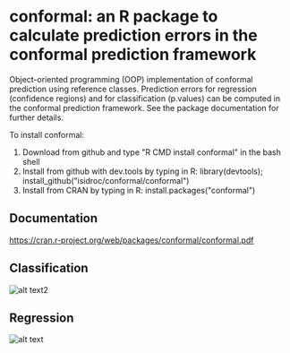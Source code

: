 conformal: an R package to calculate prediction errors in the conformal prediction framework
=====

Object-oriented programming (OOP) implementation
of conformal prediction using reference classes.
Prediction errors for regression (confidence regions)
and for classification (p.values)
can be computed in the conformal prediction framework.
See the package documentation for further details.

To install conformal:

1. Download from github and type "R CMD install conformal" in the bash shell
2. Install from github with dev.tools by typing in R: library(devtools); install_github("isidroc/conformal/conformal")
3. Install from CRAN by typing in R: install.packages("conformal")

Documentation
--------
https://cran.r-project.org/web/packages/conformal/conformal.pdf


Classification
--------

![alt text2](https://cdn.rawgit.com/isidroc/conformal/master/conformal/man/figures/classificationScheme.svg "class")

Regression
---------
![alt text](https://github.com/isidroc/conformal/blob/master/conformal/man/figures/regressionScheme.svg "reg")
